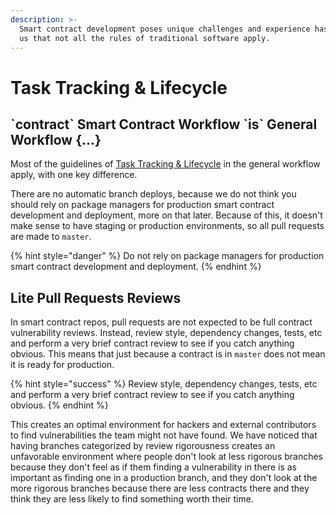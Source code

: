 ```yaml
---
description: >-
  Smart contract development poses unique challenges and experience has taught
  us that not all the rules of traditional software apply.
---
```


# Task Tracking & Lifecycle

## \`contract\` Smart Contract Workflow \`is\` General Workflow {...}

Most of the guidelines of [Task Tracking & Lifecycle](../general-workflow/contributing.md) in the general workflow apply, with one key difference.

There are no automatic branch deploys, because we do not think you should rely on package managers for production smart contract development and deployment, more on that later. Because of this, it doesn't make sense to have staging or production environments, so all pull requests are made to `master`.

{% hint style="danger" %}
Do not rely on package managers for production smart contract development and deployment.
{% endhint %}

## Lite Pull Requests Reviews

In smart contract repos, pull requests are not expected to be full contract vulnerability reviews. Instead, review style, dependency changes, tests, etc and perform a very brief contract review to see if you catch anything obvious. This means that just because a contract is in `master` does not mean it is ready for production.

{% hint style="success" %}
Review style, dependency changes, tests, etc and perform a very brief contract review to see if you catch anything obvious.
{% endhint %}

This creates an optimal environment for hackers and external contributors to find vulnerabilities the team might not have found. We have noticed that having branches categorized by review rigorousness creates an unfavorable environment where people don't look at less rigorous branches because they don't feel as if them finding a vulnerability in there is as important as finding one in a production branch, and they don't look at the more rigorous branches because there are less contracts there and they think they are less likely to find something worth their time.

